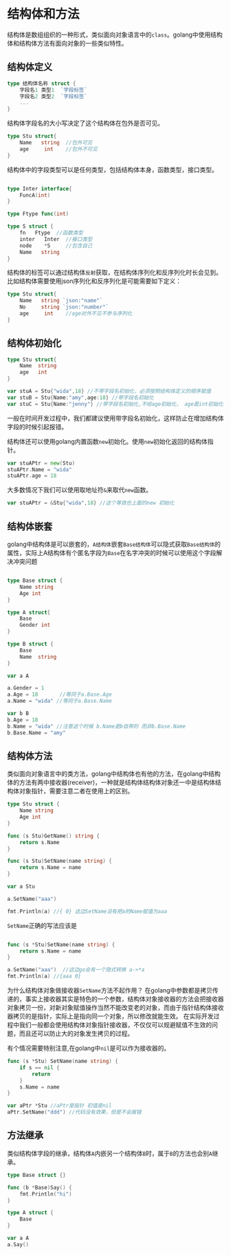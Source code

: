 # 结构体和方法

结构体是数组组织的一种形式，类似面向对象语言中的`class`。golang中使用结构体和结构体方法有面向对象的一些类似特性。

## 结构体定义

```go
type 结构体名称 struct {
    字段名1 类型1  `字段标签`
    字段名2 类型2  `字段标签`
    ...
}
```

结构体字段名的大小写决定了这个结构体在包外是否可见。

```go
type Stu struct{
    Name   string  //包外可见
    age     int    //包外不可见
}
```

结构体中的字段类型可以是任何类型，包括结构体本身，函数类型，接口类型。

```go

type Inter interface{
    FuncA(int)
}

type Ftype func(int)

type S struct {
    fn   Ftype  //函数类型
    inter   Inter  //接口类型
    node    *S     //包含自己
    Name   string
}
```

结构体的标签可以通过结构体`反射`获取，在结构体序列化和反序列化时长会见到。
比如结构体需要使用json序列化和反序列化是可能需要如下定义：
```go
type Stu struct{
    Name   string `json:"name"`
    No     string `json:"number"`
    age     int    //age对外不见不参与序列化
}
```

## 结构体初始化

```go
type Stu struct{
    Name  string
    age   int
}

var stuA = Stu{"wida",18} //不带字段名初始化，必须按照结构体定义的顺序赋值
var stuB = Stu{Name:"amy",age:18} //带字段名初始化
var stuC = Stu{Name:"jenny"} //带字段名初始化,不给age初始化， age是int初始化值为0
```

一般在时间开发过程中，我们都建议使用带字段名初始化，这样防止在增加结构体字段的时候引起报错。

结构体还可以使用golang内置函数`new`初始化。使用`new`初始化返回的结构体指针。

```go
var stuAPtr = new(Stu)
stuAPtr.Name = "wida"
stuAPtr.age = 18

```

大多数情况下我们可以使用取地址符`&`来取代`new`函数。

```go
var stuAPtr = &Stu{"wida",18} //这个等效也上面的new 初始化
```

## 结构体嵌套

golang中结构体是可以嵌套的，`A结构体`嵌套`Base结构体`可以隐式获取`Base结构体`的属性，实际上A结构体有个匿名字段为`Base`在名字冲突的时候可以使用这个字段解决冲突问题

```go

type Base struct {
    Name string
    Age int
}

type A struct{
    Base
    Gender int
}

type B struct {
    Base
    Name  string
}

var a A

a.Gender = 1    
a.Age = 18       //等同于a.Base.Age
a.Name = "wida" //等同于a.Base.Name

var b B
b.Age = 18
b.Name = "wida" //注意这个时候 b.Name是b自带的 而非b.Base.Name
b.Base.Name = "amy"
```

## 结构体方法

类似面向对象语言中的类方法，golang中结构体也有他的方法，在golang中结构体的方法有两中接收器(receiver)，一种就是结构体结构体对象还一中是结构体结构体对象指针，需要注意二者在使用上的区别。

```go
type Stu struct {
    Name string
    Age int
}

func (s Stu)GetName() string {
    return s.Name
}

func (s Stu)SetName(name string) {
    return s.Name = name
}

var a Stu

a.SetName("aaa")

fmt.Println(a) //{ 0} 这边SetName没有把a的Name赋值为aaa
```

`SetName`正确的写法应该是
```go

func (s *Stu)SetName(name string) {
    return s.Name = name
}

a.SetName("aaa")  //这边go会有一个隐式转换 a->*a
fmt.Println(a) //{aaa 0}
```

为什么结构体对象做接收器`SetName`方法不起作用？ 在golang中参数都是拷贝传递的，事实上接收器其实是特色的一个参数，结构体对象接收器的方法会把接收器对象拷贝一份，对新对象赋值操作当然不能改变老的对象，而由于指针结构体接收器拷贝的是指针，实际上是指向同一个对象，所以修改就能生效。 在实际开发过程中我们一般都会使用结构体对象指针接收器，不仅仅可以规避赋值不生效的问题，而且还可以防止大的对象发生拷贝的过程。

有个情况需要特别注意,在golang中`nil`是可以作为接收器的。

```go
func (s *Stu) SetName(name string) {
	if s == nil {
		return
	}
	s.Name = name
}

var aPtr *Stu //aPtr是指针 初值是nil
aPtr.SetName("ddd") //代码没有效果，但是不会报错
```


## 方法继承

类似结构体字段的继承，结构体`A`内嵌另一个结构体`B`时，属于`B`的方法也会别`A`继承。

```go
type Base struct {}

func (b *Base)Say() {
    fmt.Println("hi")
}

type A struct {
    Base
}

var a A
a.Say()
```